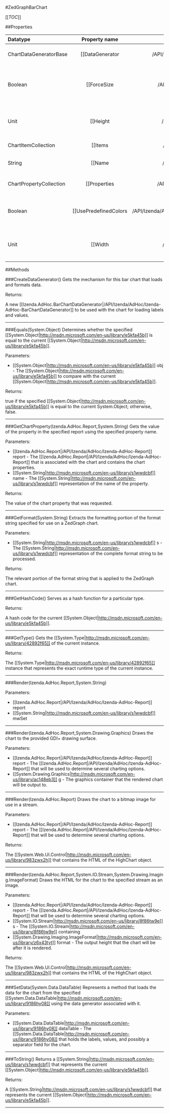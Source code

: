 #ZedGraphBarChart

[[_TOC_]]

##Properties

|Datatype|Property name|Property description|Default Value|
|:-------|:----------:|:-----------------:|:-----------:|
|ChartDataGeneratorBase|[[DataGenerator|/API/Izenda/AdHoc/CodeSamples/Izenda_AdHoc_Chart_DataGenerator]]| Gets the data generation mechanism that will be used for this chart. |null|
|Boolean|[[ForceSize|/API/Izenda/AdHoc/CodeSamples/Izenda_AdHoc_Chart_ForceSize]]| Gets or sets whether the height and width of the chart will be set at a fixed number defined by the chart or dynamic according to size requirements. |False|
|Unit|[[Height|/API/Izenda/AdHoc/CodeSamples/Izenda_AdHoc_Chart_Height]]| Gets or sets the height of the chart. When not set manually, this defaults to use AdHocSettings.ChartSize.Y. |300px|
|ChartItemCollection|[[Items|/API/Izenda/AdHoc/CodeSamples/Izenda_AdHoc_Chart_Items]]|Gets the list of [[Izenda.AdHoc.ChartItem|/API/Izenda/AdHoc/Izenda-AdHoc-ChartItem]] objects that form the labels and values for the chart.|null|
|String|[[Name|/API/Izenda/AdHoc/CodeSamples/Izenda_AdHoc_Chart_Name]]| Gets or sets the name that identifies what type of chart is being created. |Bar|
|ChartPropertyCollection|[[Properties|/API/Izenda/AdHoc/CodeSamples/Izenda_AdHoc_Chart_Properties]]| Gets the collection of chart properties that are used to control various settings. |{ShowLegend}|
|Boolean|[[UsePredefinedColors|/API/Izenda/AdHoc/CodeSamples/Izenda_AdHoc_ZedGraphChart_UsePredefinedColors]]| Gets or sets whether to use colors for a ZedGraph chart that were defined as part of the initialization process of the chart. |True|
|Unit|[[Width|/API/Izenda/AdHoc/CodeSamples/Izenda_AdHoc_Chart_Width]]| Gets or sets the width of the chart. When not set manually, this defaults to use AdHocSettings.ChartSize.X. |700px|


##Methods

###CreateDataGenerator()
 Gets the mechanism for this bar chart that loads and formats data. 





Returns:

A new [[Izenda.AdHoc.BarChartDataGenerator|/API/Izenda/AdHoc/Izenda-AdHoc-BarChartDataGenerator]] to be used with the chart for loading labels and values.


---


###Equals(System.Object)
Determines whether the specified [[System.Object|http://msdn.microsoft.com/en-us/library/e5kfa45b]] is equal to the current [[System.Object|http://msdn.microsoft.com/en-us/library/e5kfa45b]].

Parameters: 

* [[System.Object|http://msdn.microsoft.com/en-us/library/e5kfa45b]] obj  - The [[System.Object|http://msdn.microsoft.com/en-us/library/e5kfa45b]] to compare with the current [[System.Object|http://msdn.microsoft.com/en-us/library/e5kfa45b]].





Returns:

true if the specified [[System.Object|http://msdn.microsoft.com/en-us/library/e5kfa45b]] is equal to the current System.Object; otherwise, false.


---


###GetChartProperty(Izenda.AdHoc.Report,System.String)
 Gets the value of the property in the specified report using the specified property name. 

Parameters: 

* [[Izenda.AdHoc.Report|/API/Izenda/AdHoc/Izenda-AdHoc-Report]] report  - The [[Izenda.AdHoc.Report|/API/Izenda/AdHoc/Izenda-AdHoc-Report]] that is associated with the chart and contains the chart properties.
* [[System.String|http://msdn.microsoft.com/en-us/library/s1wwdcbf]] name  - The [[System.String|http://msdn.microsoft.com/en-us/library/s1wwdcbf]] representation of the name of the property.





Returns:

The value of the chart property that was requested.


---


###GetFormat(System.String)
 Extracts the formatting portion of the format string specified for use on a ZedGraph chart. 

Parameters: 

* [[System.String|http://msdn.microsoft.com/en-us/library/s1wwdcbf]] s  - The [[System.String|http://msdn.microsoft.com/en-us/library/s1wwdcbf]] representation of the complete format string to be processed.





Returns:

The relevant portion of the format string that is applied to the ZedGraph chart.


---


###GetHashCode()
 Serves as a hash function for a particular type.  





Returns:

A hash code for the current [[System.Object|http://msdn.microsoft.com/en-us/library/e5kfa45b]].


---


###GetType()
Gets the [[System.Type|http://msdn.microsoft.com/en-us/library/42892f65]] of the current instance.





Returns:

The [[System.Type|http://msdn.microsoft.com/en-us/library/42892f65]] instance that represents the exact runtime type of the current instance.


---


###Render(Izenda.AdHoc.Report,System.String)


Parameters: 

* [[Izenda.AdHoc.Report|/API/Izenda/AdHoc/Izenda-AdHoc-Report]] report 
* [[System.String|http://msdn.microsoft.com/en-us/library/s1wwdcbf]] mwSet 






---


###Render(Izenda.AdHoc.Report,System.Drawing.Graphics)
 Draws the chart to the provided GDI+ drawing surface. 

Parameters: 

* [[Izenda.AdHoc.Report|/API/Izenda/AdHoc/Izenda-AdHoc-Report]] report  - The [[Izenda.AdHoc.Report|/API/Izenda/AdHoc/Izenda-AdHoc-Report]] that will be used to determine several charting options.
* [[System.Drawing.Graphics|http://msdn.microsoft.com/en-us/library/ac148eb3]] g  - The graphics container that the rendered chart will be output to.






---


###Render(Izenda.AdHoc.Report)
 Draws the chart to a bitmap image for use in a stream. 

Parameters: 

* [[Izenda.AdHoc.Report|/API/Izenda/AdHoc/Izenda-AdHoc-Report]] report  - The [[Izenda.AdHoc.Report|/API/Izenda/AdHoc/Izenda-AdHoc-Report]] that will be used to determine several charting options.





Returns:

The [[System.Web.UI.Control|http://msdn.microsoft.com/en-us/library/983zwx2h]] that contains the HTML of the HighChart object.


---


###Render(Izenda.AdHoc.Report,System.IO.Stream,System.Drawing.Imaging.ImageFormat)
 Draws the HTML for the chart to the specified stream as an image. 

Parameters: 

* [[Izenda.AdHoc.Report|/API/Izenda/AdHoc/Izenda-AdHoc-Report]] report  - The [[Izenda.AdHoc.Report|/API/Izenda/AdHoc/Izenda-AdHoc-Report]] that will be used to determine several charting options.
* [[System.IO.Stream|http://msdn.microsoft.com/en-us/library/8f86tw9e]] s  - The [[System.IO.Stream|http://msdn.microsoft.com/en-us/library/8f86tw9e]] containing
* [[System.Drawing.Imaging.ImageFormat|http://msdn.microsoft.com/en-us/library/z6x43tyt]] format  - The output height that the chart will be after it is rendered.





Returns:

The [[System.Web.UI.Control|http://msdn.microsoft.com/en-us/library/983zwx2h]] that contains the HTML of the HighChart object.


---


###SetData(System.Data.DataTable)
Represents a method that loads the data for the chart from the specified [[System.Data.DataTable|http://msdn.microsoft.com/en-us/library/9186hy08]] using the data generator associated with it.

Parameters: 

* [[System.Data.DataTable|http://msdn.microsoft.com/en-us/library/9186hy08]] dataTable  - The [[System.Data.DataTable|http://msdn.microsoft.com/en-us/library/9186hy08]] that holds the labels, values, and possibly a separator field for the chart.






---


###ToString()
Returns a [[System.String|http://msdn.microsoft.com/en-us/library/s1wwdcbf]] that represents the current [[System.Object|http://msdn.microsoft.com/en-us/library/e5kfa45b]].





Returns:

A [[System.String|http://msdn.microsoft.com/en-us/library/s1wwdcbf]] that represents the current [[System.Object|http://msdn.microsoft.com/en-us/library/e5kfa45b]].


---


